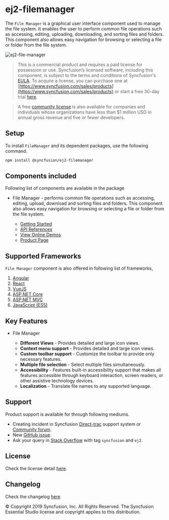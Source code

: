 # ej2-filemanager

The `File Manager` is a graphical user interface component used to manage the file system. It enables the user to perform common file operations such as accessing, editing, uploading, downloading, and sorting files and folders. This component also allows easy navigation for browsing or selecting a file or folder from the file system.

![ej2-file-manager](https://ej2.syncfusion.com/products/images/file-manager/readme.gif)

> This is a commercial product and requires a paid license for possession or use. Syncfusion’s licensed software, including this component, is subject to the terms and conditions of Syncfusion's [EULA](https://www.syncfusion.com/eula/es/). To acquire a license, you can purchase one at [https://www.syncfusion.com/sales/products](https://www.syncfusion.com/sales/products) or start a free 30-day trial [here](https://www.syncfusion.com/account/manage-trials/start-trials).

> A free [community license](https://www.syncfusion.com/products/communitylicense) is also available for companies and individuals whose organizations have less than $1 million USD in annual gross revenue and five or fewer developers.

## Setup

To install `FileManager` and its dependent packages, use the following command.

```sh
npm install @syncfusion/ej2-filemanager
```

## Components included

Following list of components are available in the package

* File Manager - performs common file operations such as accessing, editing, upload, download and sorting files and folders. This component also allows easy navigation for browsing or selecting a file or folder from the file system.

  * [Getting Started](https://ej2.syncfusion.com/documentation/file-manager/getting-started/?lang=typescript&utm_source=npm&utm_campaign=filemanager)
  * [API References]( https://ej2.syncfusion.com/documentation/api/file-manager?lang=typescript&utm_source=npm&utm_campaign=filemanager)
  * [View Online Demos](https://ej2.syncfusion.com/demos/?utm_source=npm&utm_campaign=filemanager#/material/file-manager/overview.html)
  * [Product Page](https://www.syncfusion.com/javascript-ui-controls/js-file-manager)


## Supported Frameworks

`File Manager` component is also offered in following list of frameworks,

1. [Angular](https://github.com/syncfusion/ej2-angular-ui-components/tree/master/components/filemanager?utm_source=npm&utm_campaign=filemanager)
2. [React](https://github.com/syncfusion/ej2-react-ui-components/tree/master/components/filemanager?utm_source=npm&utm_campaign=filemanager)
3. [VueJS](https://github.com/syncfusion/ej2-vue-ui-components/tree/master/components/filemanager?utm_source=npm&utm_campaign=filemanager)
4. [ASP.NET Core](https://www.syncfusion.com/aspnet-core-ui-controls/file-manager)
5. [ASP.NET MVC](https://www.syncfusion.com/aspnet-mvc-ui-controls/file-manager)
6. [JavaScript (ES5)](https://www.syncfusion.com/javascript-ui-controls/js-file-manager)

## Key Features

* File Manager
 
   * **Different Views** - Provides detailed and large icon views.
   * **Context menu support** - Provides detailed and large icon views.
   * **Custom toolbar support** - Customize the toolbar to provide only necessary features.
   * **Multiple file selection** - Select multiple files simultaneously.
   * **Accessibility** - Features built-in accessibility support that makes all features accessible through keyboard interaction, screen readers, or other assistive technology devices.
   * **Localization** - Translate file names to any supported language.

## Support

Product support is available for through following mediums.

* Creating incident in Syncfusion [Direct-trac](https://www.syncfusion.com/support/directtrac/incidents?utm_source=npm&utm_campaign=filemanager) support system or [Community forum](https://www.syncfusion.com/forums/essential-js2?utm_source=npm&utm_campaign=filemanager).
* New [GitHub issue](https://github.com/syncfusion/ej2-javascript-ui-controls/issues/new).
* Ask your query in [Stack Overflow](https://stackoverflow.com/?utm_source=npm&utm_campaign=filemanager) with tag `syncfusion` and `ej2`.

## License

Check the license detail [here](https://github.com/syncfusion/ej2-javascript-ui-controls/blob/master/license?utm_source=npm&utm_campaign=filemanager).

## Changelog

Check the changelog [here]( https://github.com/syncfusion/ej2-javascript-ui-controls/blob/master/controls/filemanager/CHANGELOG.md?utm_source=npm&utm_campaign=filemanager)

© Copyright 2019 Syncfusion, Inc. All Rights Reserved. The Syncfusion Essential Studio license and copyright applies to this distribution.